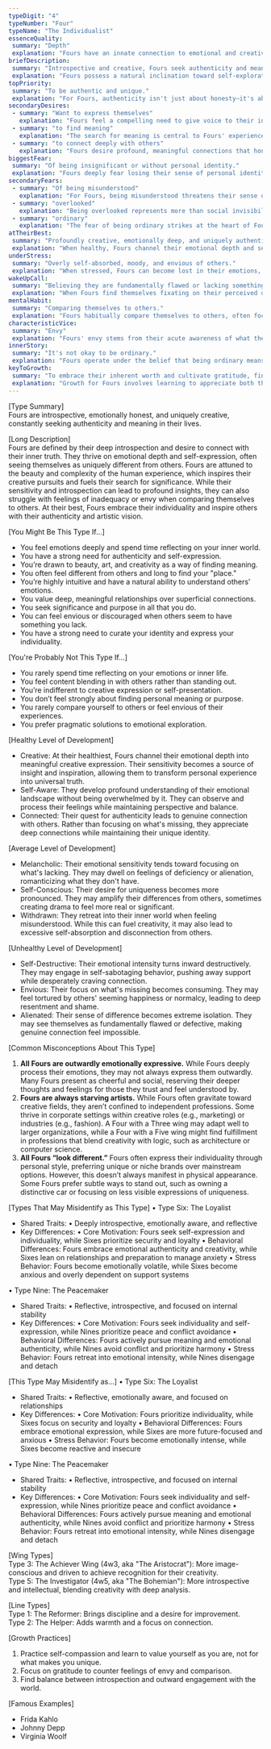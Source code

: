 ```yaml
---
typeDigit: "4"
typeNumber: "Four"
typeName: "The Individualist"
essenceQuality:
 summary: "Depth"
 explanation: "Fours have an innate connection to emotional and creative depth. They naturally perceive and experience life's profound dimensions, seeing beauty and meaning in both joy and melancholy. This capacity for depth allows them to understand and express the full range of human experience in uniquely authentic ways."
briefDescription:
 summary: "Introspective and creative, Fours seek authenticity and meaning in their lives."
 explanation: "Fours possess a natural inclination toward self-exploration and creative expression. They are driven by a deep desire to understand themselves and their place in the world. Their introspective nature leads them to continually examine their experiences and emotions, seeking to discover and express their authentic truth through various forms of creative expression."
topPriority:
 summary: "To be authentic and unique."
 explanation: "For Fours, authenticity isn't just about honesty—it's about fully embodying and expressing their unique identity. They prioritize staying true to their personal truth and emotional experience, often regardless of social conventions. This drive for authenticity shapes their choices, relationships, and how they present themselves to the world."
secondaryDesires:
 - summary: "Want to express themselves"
   explanation: "Fours feel a compelling need to give voice to their inner world through various forms of self-expression. This desire goes beyond simple communication—it's about translating their rich emotional landscape and unique perspectives into forms that others can understand and appreciate."
 - summary: "to find meaning"
   explanation: "The search for meaning is central to Fours' experience. They seek to understand the deeper significance of their experiences, emotions, and relationships. This isn't just intellectual curiosity—it's a fundamental need to make sense of their place in the world and their unique contribution to it."
 - summary: "to connect deeply with others"
   explanation: "Fours desire profound, meaningful connections that honor their emotional depth. They seek relationships where they can be fully seen and understood in their complexity, wanting others to appreciate both their uniqueness and their struggles."
biggestFear:
 summary: "Of being insignificant or without personal identity."
 explanation: "Fours deeply fear losing their sense of personal identity or discovering they have no significant impact on the world. This isn't just about being forgotten—it's about the terror of being indistinct, unremarkable, or lacking a unique contribution to make. This core fear drives their quest for authenticity and significance."
secondaryFears:
 - summary: "Of being misunderstood"
   explanation: "For Fours, being misunderstood threatens their sense of identity and connection. They fear that others won't grasp the depth of their feelings or appreciate their unique perspective, leading to a profound sense of isolation and alienation."
 - summary: "overlooked"
   explanation: "Being overlooked represents more than social invisibility—it confirms Fours' fears about their significance. This fear can drive them to emphasize their uniqueness, sometimes at the cost of potential connections with others."
 - summary: "ordinary"
   explanation: "The fear of being ordinary strikes at the heart of Fours' identity. They equate being ordinary with being insignificant or lacking value, driving them to cultivate and emphasize their uniqueness, sometimes to the point of self-alienation."
atTheirBest:
 summary: "Profoundly creative, emotionally deep, and uniquely authentic."
 explanation: "When healthy, Fours channel their emotional depth and sensitivity into genuine creativity and authentic self-expression. Their capacity for understanding human experience becomes a gift that helps others connect with their own depth. They find ways to transform their personal experiences into universal truths that resonate with others."
underStress:
 summary: "Overly self-absorbed, moody, and envious of others."
 explanation: "When stressed, Fours can become lost in their emotions, withdrawing into self-absorption and melancholy. Their sensitivity to what's missing in their lives intensifies, leading to painful comparisons with others and mood swings. Their desire for authenticity can turn into a preoccupation with their differences and perceived deficiencies."
wakeUpCall:
 summary: "Believing they are fundamentally flawed or lacking something others have."
 explanation: "When Fours find themselves fixating on their perceived deficiencies and idealizing what others have, it's a sign they're becoming unbalanced. This belief in their fundamental flaws can lead to a self-fulfilling prophecy of alienation and melancholy."
mentalHabit:
 summary: "Comparing themselves to others."
 explanation: "Fours habitually compare themselves to others, often focusing on what they lack or what makes them different. This mental habit leads them to amplify their sense of deficiency while idealizing what others have, creating a painful cycle of longing and dissatisfaction."
characteristicVice:
 summary: "Envy"
 explanation: "Fours' envy stems from their acute awareness of what they feel is missing in themselves or their lives. This isn't just wanting what others have—it's a deep-seated belief that others possess some essential quality they lack. This envy can drive them to perpetual longing and dissatisfaction, even when they achieve what they previously envied."
innerStory:
 summary: "It's not okay to be ordinary."
 explanation: "Fours operate under the belief that being ordinary means being worthless. This inner story drives them to constantly seek and emphasize their uniqueness, sometimes at the cost of genuine connection and contentment. The pressure to be extraordinary can prevent them from appreciating the beauty in everyday experiences."
keyToGrowth:
 summary: "To embrace their inherent worth and cultivate gratitude, finding beauty in both themselves and the world around them."
 explanation: "Growth for Fours involves learning to appreciate both their uniqueness and their commonality with others. By cultivating gratitude and recognizing their inherent worth, they can move beyond the cycle of longing and comparison. True growth comes from realizing that their depth and creativity don't depend on being different, but on being authentically themselves."
---
```


[Type Summary]  
Fours are introspective, emotionally honest, and uniquely creative, constantly seeking authenticity and meaning in their lives.

[Long Description]  
Fours are defined by their deep introspection and desire to connect with their inner truth. They thrive on emotional depth and self-expression, often seeing themselves as uniquely different from others. Fours are attuned to the beauty and complexity of the human experience, which inspires their creative pursuits and fuels their search for significance. While their sensitivity and introspection can lead to profound insights, they can also struggle with feelings of inadequacy or envy when comparing themselves to others. At their best, Fours embrace their individuality and inspire others with their authenticity and artistic vision.

[You Might Be This Type If...]  
- You feel emotions deeply and spend time reflecting on your inner world.  
- You have a strong need for authenticity and self-expression.  
- You’re drawn to beauty, art, and creativity as a way of finding meaning.  
- You often feel different from others and long to find your "place."  
- You’re highly intuitive and have a natural ability to understand others' emotions.  
- You value deep, meaningful relationships over superficial connections.  
- You seek significance and purpose in all that you do.  
- You can feel envious or discouraged when others seem to have something you lack.  
- You have a strong need to curate your identity and express your individuality.  

[You're Probably Not This Type If...]  
- You rarely spend time reflecting on your emotions or inner life.  
- You feel content blending in with others rather than standing out.  
- You’re indifferent to creative expression or self-presentation.  
- You don’t feel strongly about finding personal meaning or purpose.  
- You rarely compare yourself to others or feel envious of their experiences.  
- You prefer pragmatic solutions to emotional exploration.  

[Healthy Level of Development]
- Creative:
  At their healthiest, Fours channel their emotional depth into meaningful creative expression. Their sensitivity becomes a source of insight and inspiration, allowing them to transform personal experience into universal truth.
- Self-Aware:
  They develop profound understanding of their emotional landscape without being overwhelmed by it. They can observe and process their feelings while maintaining perspective and balance.
- Connected:
  Their quest for authenticity leads to genuine connection with others. Rather than focusing on what's missing, they appreciate deep connections while maintaining their unique identity.

[Average Level of Development]
- Melancholic:
  Their emotional sensitivity tends toward focusing on what's lacking. They may dwell on feelings of deficiency or alienation, romanticizing what they don't have.
- Self-Conscious:
  Their desire for uniqueness becomes more pronounced. They may amplify their differences from others, sometimes creating drama to feel more real or significant.
- Withdrawn:
  They retreat into their inner world when feeling misunderstood. While this can fuel creativity, it may also lead to excessive self-absorption and disconnection from others.

[Unhealthy Level of Development]
- Self-Destructive:
  Their emotional intensity turns inward destructively. They may engage in self-sabotaging behavior, pushing away support while desperately craving connection.
- Envious:
  Their focus on what's missing becomes consuming. They may feel tortured by others' seeming happiness or normalcy, leading to deep resentment and shame.
- Alienated:
  Their sense of difference becomes extreme isolation. They may see themselves as fundamentally flawed or defective, making genuine connection feel impossible.

[Common Misconceptions About This Type]  
1. **All Fours are outwardly emotionally expressive.** While Fours deeply process their emotions, they may not always express them outwardly. Many Fours present as cheerful and social, reserving their deeper thoughts and feelings for those they trust and feel understood by.  
2. **Fours are always starving artists.** While Fours often gravitate toward creative fields, they aren’t confined to independent professions. Some thrive in corporate settings within creative roles (e.g., marketing) or industries (e.g., fashion). A Four with a Three wing may adapt well to larger organizations, while a Four with a Five wing might find fulfillment in professions that blend creativity with logic, such as architecture or computer science.  
3. **All Fours “look different.”** Fours often express their individuality through personal style, preferring unique or niche brands over mainstream options. However, this doesn’t always manifest in physical appearance. Some Fours prefer subtle ways to stand out, such as owning a distinctive car or focusing on less visible expressions of uniqueness.  

[Types That May Misidentify as This Type]
• Type Six: The Loyalist
  - Shared Traits:
    • Deeply introspective, emotionally aware, and reflective
  - Key Differences:
    • Core Motivation: Fours seek self-expression and individuality, while Sixes prioritize security and loyalty
    • Behavioral Differences: Fours embrace emotional authenticity and creativity, while Sixes lean on relationships and preparation to manage anxiety
    • Stress Behavior: Fours become emotionally volatile, while Sixes become anxious and overly dependent on support systems

• Type Nine: The Peacemaker
  - Shared Traits:
    • Reflective, introspective, and focused on internal stability
  - Key Differences:
    • Core Motivation: Fours seek individuality and self-expression, while Nines prioritize peace and conflict avoidance
    • Behavioral Differences: Fours actively pursue meaning and emotional authenticity, while Nines avoid conflict and prioritize harmony
    • Stress Behavior: Fours retreat into emotional intensity, while Nines disengage and detach

[This Type May Misidentify as...]
• Type Six: The Loyalist
  - Shared Traits:
    • Reflective, emotionally aware, and focused on relationships
  - Key Differences:
    • Core Motivation: Fours prioritize individuality, while Sixes focus on security and loyalty
    • Behavioral Differences: Fours embrace emotional expression, while Sixes are more future-focused and anxious
    • Stress Behavior: Fours become emotionally intense, while Sixes become reactive and insecure

• Type Nine: The Peacemaker
  - Shared Traits:
    • Reflective, introspective, and focused on internal stability
  - Key Differences:
    • Core Motivation: Fours seek individuality and self-expression, while Nines prioritize peace and conflict avoidance
    • Behavioral Differences: Fours actively pursue meaning and emotional authenticity, while Nines avoid conflict and prioritize harmony
    • Stress Behavior: Fours retreat into emotional intensity, while Nines disengage and detach

[Wing Types]  
Type 3: The Achiever Wing (4w3, aka "The Aristocrat"): More image-conscious and driven to achieve recognition for their creativity.  
Type 5: The Investigator (4w5, aka "The Bohemian"): More introspective and intellectual, blending creativity with deep analysis.  

[Line Types]  
Type 1: The Reformer: Brings discipline and a desire for improvement.  
Type 2: The Helper: Adds warmth and a focus on connection.  

[Growth Practices]  
1. Practice self-compassion and learn to value yourself as you are, not for what makes you unique.  
2. Focus on gratitude to counter feelings of envy and comparison.  
3. Find balance between introspection and outward engagement with the world.  

[Famous Examples]  
- Frida Kahlo  
- Johnny Depp  
- Virginia Woolf  